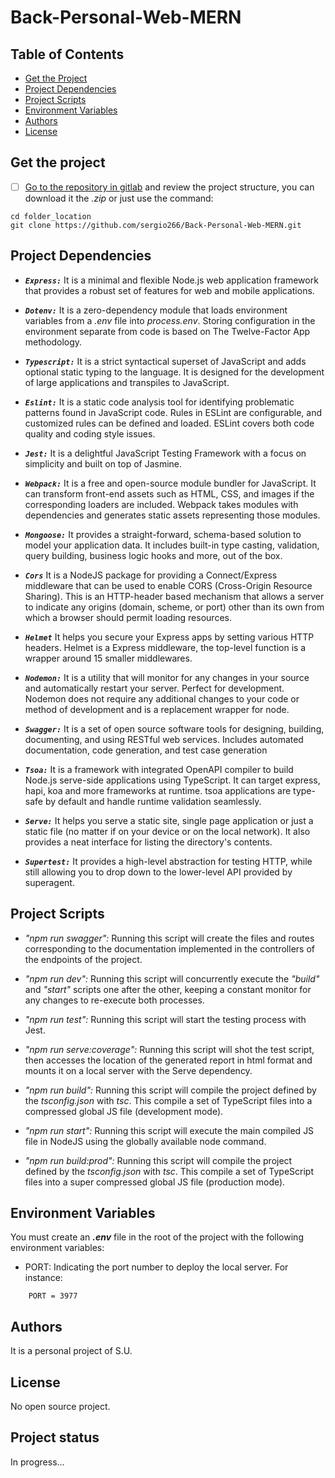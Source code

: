 # Back-Personal-Web-MERN



## Table of Contents

- [Get the Project](#get-the-project)
- [Project Dependencies](#project-dependencies)
- [Project Scripts](#project-scripts)
- [Environment Variables](#environment-variables)
- [Authors ](#authors )
- [License](#license)


## Get the project

- [ ] [Go to the repository in gitlab](https://github.com/sergio266/Back-Personal-Web-MERN) and review the project structure, you can download it the *.zip* or just use the command:

```
cd folder_location
git clone https://github.com/sergio266/Back-Personal-Web-MERN.git
```


## Project Dependencies
- ***`Express:`*** It is a minimal and flexible Node.js web application framework that provides a robust set of features for web and mobile applications.

- ***`Dotenv:`*** It is a zero-dependency module that loads environment variables from a *.env* file into *process.env*. Storing configuration in the environment separate from code is based on The Twelve-Factor App methodology.

- ***`Typescript:`*** It is a strict syntactical superset of JavaScript and adds optional static typing to the language. It is designed for the development of large applications and transpiles to JavaScript.

- ***`Eslint:`*** It is a static code analysis tool for identifying problematic patterns found in JavaScript code. Rules in ESLint are configurable, and customized rules can be defined and loaded. ESLint covers both code quality and coding style issues.

- ***`Jest:`*** It is a delightful JavaScript Testing Framework with a focus on simplicity and built on top of Jasmine.

- ***`Webpack:`*** It is a free and open-source module bundler for JavaScript. It can transform front-end assets such as HTML, CSS, and images if the corresponding loaders are included. Webpack takes modules with dependencies and generates static assets representing those modules.

- ***`Mongoose:`*** It provides a straight-forward, schema-based solution to model your application data. It includes built-in type casting, validation, query building, business logic hooks and more, out of the box.

- ***`Cors`*** It is a NodeJS package for providing a Connect/Express middleware that can be used to enable CORS (Cross-Origin Resource Sharing). This is an HTTP-header based mechanism that allows a server to indicate any origins (domain, scheme, or port) other than its own from which a browser should permit loading resources.

- ***`Helmet`*** It helps you secure your Express apps by setting various HTTP headers. Helmet is a Express middleware, the top-level function is a wrapper around 15 smaller middlewares.

- ***`Nodemon:`*** It is a utility that will monitor for any changes in your source and automatically restart your server. Perfect for development. Nodemon does not require any additional changes to your code or method of development and is a replacement wrapper for node.

- ***`Swagger:`*** It is a set of open source software tools for designing, building, documenting, and using RESTful web services. Includes automated documentation, code generation, and test case generation

- ***`Tsoa:`*** It is a framework with integrated OpenAPI compiler to build Node.js serve-side applications using TypeScript. It can target express, hapi, koa and more frameworks at runtime. tsoa applications are type-safe by default and handle runtime validation seamlessly.

- ***`Serve:`*** It helps you serve a static site, single page application or just a static file (no matter if on your device or on the local network). It also provides a neat interface for listing the directory's contents.

- ***`Supertest:`*** It provides a high-level abstraction for testing HTTP, while still allowing you to drop down to the lower-level API provided by superagent.


## Project Scripts

- *"npm run swagger":* Running this script will create the files and routes corresponding to the documentation implemented in the controllers of the endpoints of the project.

- *"npm run dev":* Running this script will concurrently execute the *"build"* and *"start"* scripts one after the other, keeping a constant monitor for any changes to re-execute both processes.

- *"npm run test":* Running this script will start the testing process with Jest.

- *"npm run serve:coverage":* Running this script will shot the test script, then accesses the location of the generated report in html format and mounts it on a local server with the Serve dependency.

- *"npm run build":* Running this script will compile the project defined by the *tsconfig.json* with *tsc*. This compile a set of TypeScript files into a compressed global JS file (development mode).

- *"npm run start":* Running this script will execute the main compiled JS file in NodeJS using the globally available node command.

- *"npm run build:prod":* Running this script will compile the project defined by the *tsconfig.json* with *tsc*. This compile a set of TypeScript files into a super compressed global JS file (production mode).


## Environment Variables

You must create an ***.env*** file in the root of the project with the following environment variables:
- PORT: Indicating the port number to deploy the local server. For instance:
~~~
    PORT = 3977
~~~


## Authors 
It is a personal project of S.U.


## License
No open source project.


## Project status

In progress...

